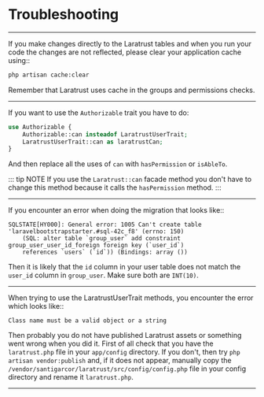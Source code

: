 # Troubleshooting
---
If you make changes directly to the Laratrust tables and when you run your code the changes are not reflected, please clear your application cache using::

```bash
php artisan cache:clear
```

Remember that Laratrust uses cache in the groups and permissions checks.

---
If you want to use the `Authorizable` trait you have to do:

```php
use Authorizable {
    Authorizable::can insteadof LaratrustUserTrait;
    LaratrustUserTrait::can as laratrustCan;
}
```

And then replace all the uses of `can` with `hasPermission` or `isAbleTo`.

::: tip NOTE
If you use the `Laratrust::can` facade method you don't have to change this method because it calls the `hasPermission` method.
:::

---

If you encounter an error when doing the migration that looks like::
```log
SQLSTATE[HY000]: General error: 1005 Can't create table 'laravelbootstrapstarter.#sql-42c_f8' (errno: 150)
    (SQL: alter table `group_user` add constraint group_user_user_id_foreign foreign key (`user_id`)
    references `users` (`id`)) (Bindings: array ())
```

Then it is likely that the `id` column in your user table does not match the `user_id` column in `group_user`.
Make sure both are `INT(10)`.

---

When trying to use the LaratrustUserTrait methods, you encounter the error which looks like::

    Class name must be a valid object or a string

Then probably you do not have published Laratrust assets or something went wrong when you did it.
First of all check that you have the `laratrust.php` file in your `app/config` directory.
If you don't, then try `php artisan vendor:publish` and, if it does not appear, manually copy the `/vendor/santigarcor/laratrust/src/config/config.php` file in your config directory and rename it `laratrust.php`.

---

